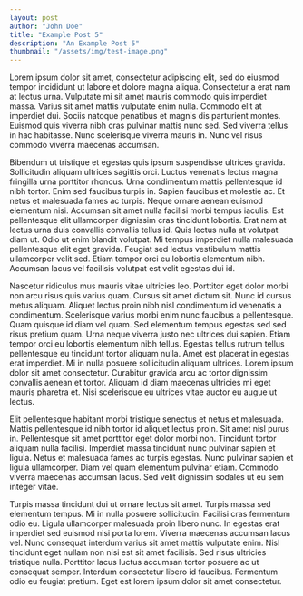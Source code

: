 ```yaml
---
layout: post
author: "John Doe"
title: "Example Post 5"
description: "An Example Post 5"
thumbnail: "/assets/img/test-image.png"
---
```


Lorem ipsum dolor sit amet, consectetur adipiscing elit, sed do eiusmod tempor incididunt ut labore et dolore magna aliqua. Consectetur a erat nam at lectus urna. Vulputate mi sit amet mauris commodo quis imperdiet massa. Varius sit amet mattis vulputate enim nulla. Commodo elit at imperdiet dui. Sociis natoque penatibus et magnis dis parturient montes. Euismod quis viverra nibh cras pulvinar mattis nunc sed. Sed viverra tellus in hac habitasse. Nunc scelerisque viverra mauris in. Nunc vel risus commodo viverra maecenas accumsan.

Bibendum ut tristique et egestas quis ipsum suspendisse ultrices gravida. Sollicitudin aliquam ultrices sagittis orci. Luctus venenatis lectus magna fringilla urna porttitor rhoncus. Urna condimentum mattis pellentesque id nibh tortor. Enim sed faucibus turpis in. Sapien faucibus et molestie ac. Et netus et malesuada fames ac turpis. Neque ornare aenean euismod elementum nisi. Accumsan sit amet nulla facilisi morbi tempus iaculis. Est pellentesque elit ullamcorper dignissim cras tincidunt lobortis. Erat nam at lectus urna duis convallis convallis tellus id. Quis lectus nulla at volutpat diam ut. Odio ut enim blandit volutpat. Mi tempus imperdiet nulla malesuada pellentesque elit eget gravida. Feugiat sed lectus vestibulum mattis ullamcorper velit sed. Etiam tempor orci eu lobortis elementum nibh. Accumsan lacus vel facilisis volutpat est velit egestas dui id.

Nascetur ridiculus mus mauris vitae ultricies leo. Porttitor eget dolor morbi non arcu risus quis varius quam. Cursus sit amet dictum sit. Nunc id cursus metus aliquam. Aliquet lectus proin nibh nisl condimentum id venenatis a condimentum. Scelerisque varius morbi enim nunc faucibus a pellentesque. Quam quisque id diam vel quam. Sed elementum tempus egestas sed sed risus pretium quam. Urna neque viverra justo nec ultrices dui sapien. Etiam tempor orci eu lobortis elementum nibh tellus. Egestas tellus rutrum tellus pellentesque eu tincidunt tortor aliquam nulla. Amet est placerat in egestas erat imperdiet. Mi in nulla posuere sollicitudin aliquam ultrices. Lorem ipsum dolor sit amet consectetur. Curabitur gravida arcu ac tortor dignissim convallis aenean et tortor. Aliquam id diam maecenas ultricies mi eget mauris pharetra et. Nisi scelerisque eu ultrices vitae auctor eu augue ut lectus.

Elit pellentesque habitant morbi tristique senectus et netus et malesuada. Mattis pellentesque id nibh tortor id aliquet lectus proin. Sit amet nisl purus in. Pellentesque sit amet porttitor eget dolor morbi non. Tincidunt tortor aliquam nulla facilisi. Imperdiet massa tincidunt nunc pulvinar sapien et ligula. Netus et malesuada fames ac turpis egestas. Nunc pulvinar sapien et ligula ullamcorper. Diam vel quam elementum pulvinar etiam. Commodo viverra maecenas accumsan lacus. Sed velit dignissim sodales ut eu sem integer vitae.

Turpis massa tincidunt dui ut ornare lectus sit amet. Turpis massa sed elementum tempus. Mi in nulla posuere sollicitudin. Facilisi cras fermentum odio eu. Ligula ullamcorper malesuada proin libero nunc. In egestas erat imperdiet sed euismod nisi porta lorem. Viverra maecenas accumsan lacus vel. Nunc consequat interdum varius sit amet mattis vulputate enim. Nisl tincidunt eget nullam non nisi est sit amet facilisis. Sed risus ultricies tristique nulla. Porttitor lacus luctus accumsan tortor posuere ac ut consequat semper. Interdum consectetur libero id faucibus. Fermentum odio eu feugiat pretium. Eget est lorem ipsum dolor sit amet consectetur.
